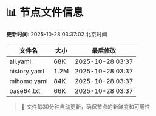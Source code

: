 # 📊 节点文件信息

**更新时间**: 2025-10-28 03:37:02 北京时间

| 文件名 | 大小 | 最后修改 |
|--------|------|----------|
| all.yaml | 68K | 2025-10-28 03:37 |
| history.yaml | 1.2M | 2025-10-28 03:37 |
| mihomo.yaml | 84K | 2025-10-28 03:37 |
| base64.txt | 66K | 2025-10-28 03:37 |

> 🔄 文件每30分钟自动更新，确保节点的新鲜度和可用性

